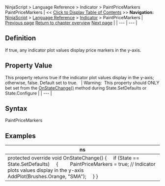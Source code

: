 ﻿
NinjaScript > Language Reference > Indicator > PaintPriceMarkers
PaintPriceMarkers
| << [Click to Display Table of Contents](paintpricemarkers.md) >> **Navigation:**     [NinjaScript](ninjascript-1.md) > [Language Reference](language_reference_wip-1.md) > [Indicator](indicator-1.md) > PaintPriceMarkers | [Previous page](issuspendedwhileinactive-1.md) [Return to chapter overview](indicator-1.md) [Next page](showtransparentplotsindatabox-1.md) |
| --- | --- |
## Definition
If true, any indicator plot values display price markers in the y-axis.
 
## Property Value
This property returns true if the indicator plot values display in the y-axis; otherwise, false. Default set to true.
 
| Warning:  This property should ONLY bet set from the [OnStateChange()](onstatechange-1.md) method during State.SetDefaults or State.Configure |
| --- |

## Syntax
PaintPriceMarkers
 
## Examples
| ns |
| --- |
| protected override void OnStateChange() {      if (State == State.SetDefaults)      {          PaintPriceMarkers = true; // Indicator plots values display in the y-axis               AddPlot(Brushes.Orange, "SMA");      } } |
